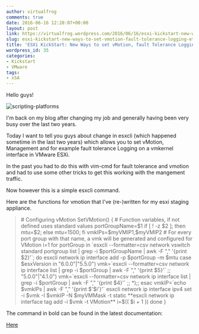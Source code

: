 ```yaml
---
author: virtualfrog
comments: true
date: 2016-06-16 12:28:07+00:00
layout: post
link: https://virtualfrog.wordpress.com/2016/06/16/esxi-kickstart-new-ways-to-set-vmotion-fault-tolerance-logging-etc/
slug: esxi-kickstart-new-ways-to-set-vmotion-fault-tolerance-logging-etc
title: 'ESXi KickStart: New Ways to set vMotion, fault Tolerance Logging, etc.'
wordpress_id: 35
categories:
- Kickstart
- VMware
tags:
- xSA
---
```


Hello guys!

![scripting-platforms](https://virtualfrog.files.wordpress.com/2016/06/scripting-platforms.jpg)

I'm back on my blog after changing my job and generally having been very busy over the last two years.<!-- more -->

Today I want to tell you guys about change in esxcli (which happened sometime in the last two years) which allows you to set vMotion, Management and for example fault tolerance Logging on a vmkernel interface in VMware ESXi.

In the past you had to do this with vim-cmd for fault tolerance and vmotion and had to use some other tricks to get this working with the mangement traffic.

Now however this is a simple esxcli command.

Here are the functions for vmotion that I've (re-)written for my esxi staging appliance.


<blockquote># Configuring vMotion
SetVMotion()
{
# Function variables, if not defined uses standard values
portGroupName=$1
if [ ! -z $2 ]; then mtu=$2; else mtu=1500; fi
vmkIPs=$myVMIP1,$myVMIP2
# For every port group with that name, a vmk will be generated and configured for VMotion
i=1
for portGroup in `esxcli --formatter=csv network vswitch standard portgroup list | grep -i $portGroupName | awk -F "," '{print $2}'`; do
esxcli network ip interface add -p $portGroup -m $mtu
case $esxVersion in
"6.0.0"|"5.5.0")
vmk=`esxcli --formatter=csv network ip interface list | grep -i $portGroup | awk -F "," '{print $5}'`
;;
"5.0.0"|"4.1.0")
vmk=`esxcli --formatter=csv network ip interface list | grep -i $portGroup | awk -F "," '{print $4}'`
;;
*);;
esac
vmkIP=`echo $vmkIPs | awk -F "," '{print $'$i'}'`
esxcli network ip interface ipv4 set -i $vmk -I $vmkIP -N $myVMMask -t static
**esxcli network ip interface tag add -i $vmk -t VMotion**
i=$(( $i + 1 ))
done
}</blockquote>


The command in bold can be found in the latest documentation:

[Here](http://pubs.vmware.com/vsphere-60/index.jsp#com.vmware.vcli.ref.doc/esxcli_network.html)
